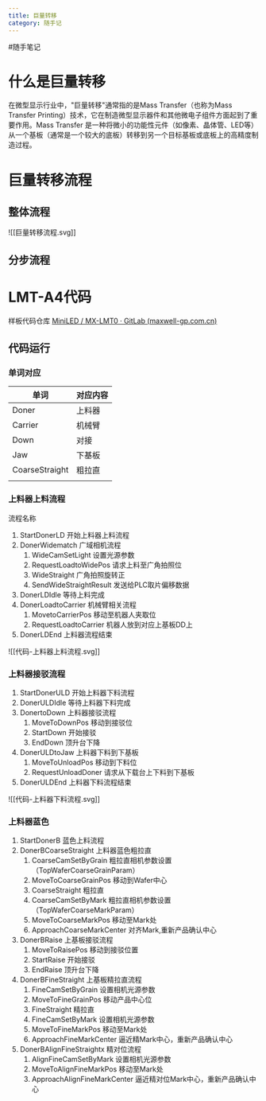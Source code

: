 ```yaml
---
title: 巨量转移
category: 随手记
---
```


#随手笔记

# 什么是巨量转移

在微型显示行业中，"巨量转移"通常指的是Mass Transfer（也称为Mass Transfer Printing）技术，它在制造微型显示器件和其他微电子组件方面起到了重要作用。Mass Transfer 是一种将微小的功能性元件（如像素、晶体管、LED等）从一个基板（通常是一个较大的底板）转移到另一个目标基板或底板上的高精度制造过程。

# 巨量转移流程

## 整体流程

![[巨量转移流程.svg]]

## 分步流程



# LMT-A4代码

样板代码仓库 [MiniLED / MX-LMT0 · GitLab (maxwell-gp.com.cn)](http://nas.maxwell-gp.com.cn:4995/miniled/mx-lmt0)

## 代码运行

### 单词对应

| 单词           | 对应内容 | 
| -------------- | -------- |
| Doner          | 上料器   |
| Carrier        | 机械臂   |
| Down           | 对接     |
| Jaw            | 下基板   |
| CoarseStraight | 粗拉直   |
|                |          |

### 上料器上料流程

流程名称
1. StartDonerLD 开始上料器上料流程
2. DonerWidematch 广域相机流程
	1. WideCamSetLight 设置光源参数
	2. RequestLoadtoWidePos 请求上料至广角拍照位
	3. WideStraight 广角拍照旋转正
	4. SendWideStraightResult 发送给PLC取片偏移数据
3. DonerLDIdle 等待上料完成
4. DonerLoadtoCarrier 机械臂相关流程
	1. MovetoCarrierPos 移动至机器人夹取位
	2. RequestLoadtoCarrier 机器人放到对应上基板DD上
5. DonerLDEnd 上料器流程结束

![[代码-上料器上料流程.svg]]

### 上料器接驳流程

1. StartDonerULD 开始上料器下料流程
2. DonerULDIdle 等待上料器下料完成
3. DonertoDown 上料器接驳流程
	1. MoveToDownPos 移动到接驳位
	2. StartDown 开始接驳
	3. EndDown 顶升台下降
4. DonerULDtoJaw 上料器下料到下基板
	1. MoveToUnloadPos 移动到下料位
	2. RequestUnloadDoner 请求从下载台上下料到下基板
5. DonerULDEnd 上料器下料流程结束

![[代码-上料器下料流程.svg]]

### 上料器蓝色

1. StartDonerB 蓝色上料流程
2. DonerBCoarseStraight 上料器蓝色粗拉直
	1. CoarseCamSetByGrain 粗拉直相机参数设置 （TopWaferCoarseGrainParam）
	2. MoveToCoarseGrainPos 移动到Wafer中心
	3. CoarseStraight 粗拉直
	4. CoarseCamSetByMark 粗拉直相机参数设置（TopWaferCoarseMarkParam）
	5. MoveToCoarseMarkPos 移动至Mark处
	6. ApproachCoarseMarkCenter 对齐Mark,重新产品确认中心
3. DonerBRaise 上基板接驳流程
	1. MoveToRaisePos 移动到接驳位置
	2. StartRaise 开始接驳
	3. EndRaise 顶升台下降
4. DonerBFineStraight 上基板精拉直流程
	1. FineCamSetByGrain 设置相机光源参数
	2. MoveToFineGrainPos 移动产品中心位
	3. FineStraight 精拉直
	4. FineCamSetByMark 设置相机光源参数
	5. MoveToFineMarkPos 移动至Mark处
	6. ApproachFineMarkCenter 逼近精Mark中心，重新产品确认中心
5. DonerBAlignFineStraightx 精对位流程
	1. AlignFineCamSetByMark 设置相机光源参数
	2. MoveToAlignFineMarkPos 移动至Mark处
	3. ApproachAlignFineMarkCenter 逼近精对位Mark中心，重新产品确认中心

